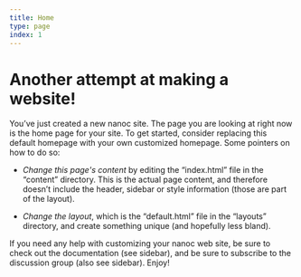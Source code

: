 ```yaml
---
title: Home
type: page
index: 1
---
```


Another attempt at making a website!
====================================

You’ve just created a new nanoc site. The page you are looking at right now 
is the home page for your site. To get started, consider replacing this 
default homepage with your own customized homepage. Some pointers on how to do 
so:

* _Change this page's content_ by editing the “index.html” file in the 
  “content” directory. This is the actual page content, and therefore doesn’t 
  include the header, sidebar or style information (those are part of the 
  layout).

* _Change the layout_, which is the “default.html” file in the “layouts” 
  directory, and create something unique (and hopefully less bland).

If you need any help with customizing your nanoc web site, be sure to check out
the documentation (see sidebar), and be sure to subscribe to the discussion 
group (also see sidebar). Enjoy!


